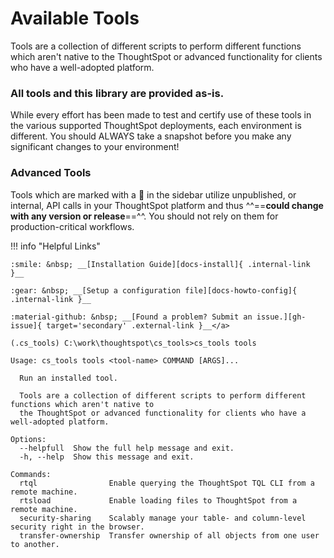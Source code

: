 # Available Tools

Tools are a collection of different scripts to perform different functions which aren't
native to the ThoughtSpot or advanced functionality for clients who have a well-adopted
platform.

### __All tools and this library are provided as-is.__

While every effort has been made to test and certify use of these tools in the various
supported ThoughtSpot deployments, each environment is different. You should ALWAYS take
a snapshot before you make any significant changes to your environment!

### Advanced Tools

Tools which are marked with a :see_no_evil: in the sidebar utilize unpublished, or
internal, API calls in your ThoughtSpot platform and thus ^^==__could change with any
version or release__==^^. You should not rely on them for production-critical workflows.

!!! info "Helpful Links"

    :smile: &nbsp; __[Installation Guide][docs-install]{ .internal-link }__

    :gear: &nbsp; __[Setup a configuration file][docs-howto-config]{ .internal-link }__

    :material-github: &nbsp; __[Found a problem? Submit an issue.][gh-issue]{ target='secondary' .external-link }__</a>

```console
(.cs_tools) C:\work\thoughtspot\cs_tools>cs_tools tools

Usage: cs_tools tools <tool-name> COMMAND [ARGS]...

  Run an installed tool.

  Tools are a collection of different scripts to perform different functions which aren't native to
  the ThoughtSpot or advanced functionality for clients who have a well-adopted platform.

Options:
  --helpfull  Show the full help message and exit.
  -h, --help  Show this message and exit.

Commands:
  rtql                Enable querying the ThoughtSpot TQL CLI from a remote machine.
  rtsload             Enable loading files to ThoughtSpot from a remote machine.
  security-sharing    Scalably manage your table- and column-level security right in the browser.
  transfer-ownership  Transfer ownership of all objects from one user to another.
```

[docs-install]: ../../how-to/install-upgrade-cs-tools
[docs-howto-config]: ../../how-to/configuration-file
[gh-issue]: https://github.com/thoughtspot/cs_tools/issues/new
